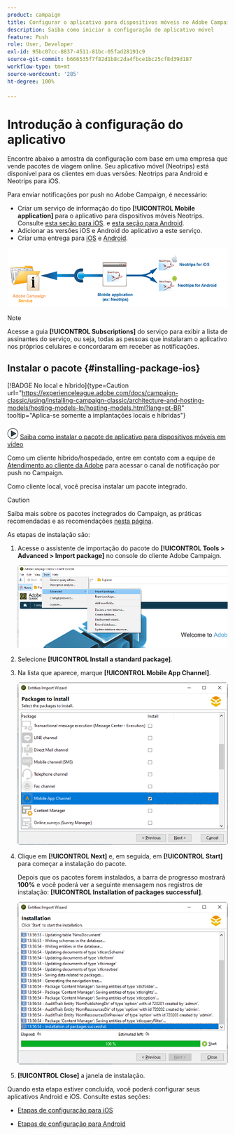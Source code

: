 ```yaml
---
product: campaign
title: Configurar o aplicativo para dispositivos móveis no Adobe Campaign
description: Saiba como iniciar a configuração do aplicativo móvel
feature: Push
role: User, Developer
exl-id: 95bc07cc-8837-4511-81bc-05fad28191c9
source-git-commit: b666535f7f82d1b8c2da4fbce1bc25cf8d39d187
workflow-type: tm+mt
source-wordcount: '285'
ht-degree: 100%

---
```


# Introdução à configuração do aplicativo



Encontre abaixo a amostra da configuração com base em uma empresa que vende pacotes de viagem online. Seu aplicativo móvel (Neotrips) está disponível para os clientes em duas versões: Neotrips para Android e Neotrips para iOS.

Para enviar notificações por push no Adobe Campaign, é necessário:

* Criar um serviço de informação do tipo **[!UICONTROL Mobile application]** para o aplicativo para dispositivos móveis Neotrips. Consulte [esta seção para iOS](configuring-the-mobile-application.md#configuring-ios-service). e [esta seção para Android](configuring-the-mobile-application-android.md#configuring-android-service).
* Adicionar as versões iOS e Android do aplicativo a este serviço.
* Criar uma entrega para [iOS](create-notifications-ios.md) e [Android](create-notifications-android.md).

![](assets/nmac_service_diagram.png)

>[!NOTE]
>
>Acesse a guia **[!UICONTROL Subscriptions]** do serviço para exibir a lista de assinantes do serviço, ou seja, todas as pessoas que instalaram o aplicativo nos próprios celulares e concordaram em receber as notificações.

## Instalar o pacote {#installing-package-ios}

[!BADGE No local e híbrido]{type=Caution url="https://experienceleague.adobe.com/docs/campaign-classic/using/installing-campaign-classic/architecture-and-hosting-models/hosting-models-lp/hosting-models.html?lang=pt-BR" tooltip="Aplica-se somente a implantações locais e híbridas"}

![](assets/do-not-localize/how-to-video.png) [Saiba como instalar o pacote de aplicativo para dispositivos móveis em vídeo](https://experienceleague.adobe.com/docs/campaign-classic-learn/tutorials/sending-messages/push-channel/installing-the-mobile-app-channel.html?lang=pt-BR#sending-messages)

Como um cliente híbrido/hospedado, entre em contato com a equipe de [Atendimento ao cliente da Adobe](https://helpx.adobe.com/br/enterprise/admin-guide.html/enterprise/using/support-for-experience-cloud.ug.html) para acessar o canal de notificação por push no Campaign.

Como cliente local, você precisa instalar um pacote integrado.

>[!CAUTION]
>
>Saiba mais sobre os pacotes inctegrados do Campaign, as práticas recomendadas e as recomendações [nesta página](../../installation/using/installing-campaign-standard-packages.md).

As etapas de instalação são:

1. Acesse o assistente de importação do pacote do **[!UICONTROL Tools > Advanced > Import package]** no console do cliente Adobe Campaign.

   ![](assets/package_ios.png)

1. Selecione **[!UICONTROL Install a standard package]**.

1. Na lista que aparece, marque **[!UICONTROL Mobile App Channel]**.

   ![](assets/package_ios_2.png)

1. Clique em **[!UICONTROL Next]** e, em seguida, em **[!UICONTROL Start]** para começar a instalação do pacote.

   Depois que os pacotes forem instalados, a barra de progresso mostrará **100%** e você poderá ver a seguinte mensagem nos registros de instalação: **[!UICONTROL Installation of packages successful]**.

   ![](assets/package_ios_3.png)

1. **[!UICONTROL Close]** a janela de instalação.

Quando esta etapa estiver concluída, você poderá configurar seus aplicativos Android e iOS.
Consulte estas seções:

* [Etapas de configuração para iOS](configuring-the-mobile-application.md)

* [Etapas de configuração para Android](configuring-the-mobile-application-android.md)

